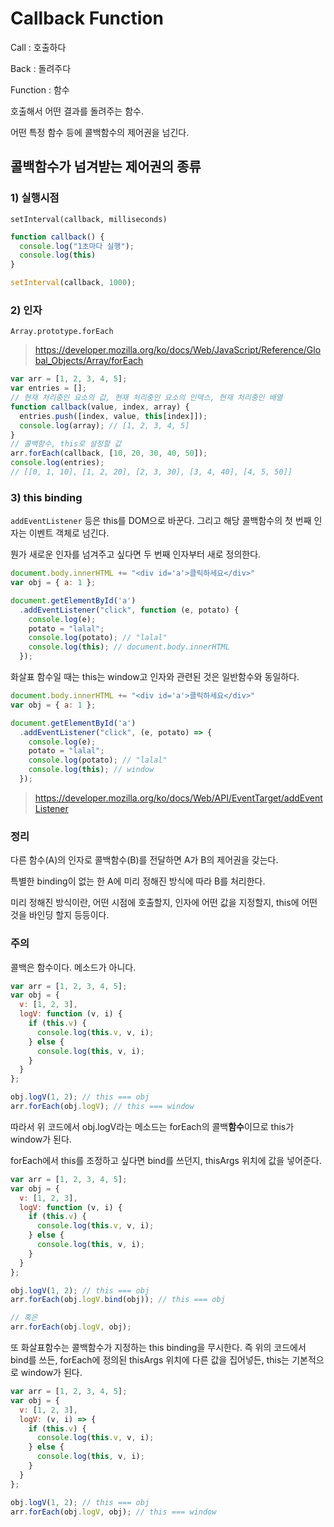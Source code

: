 # Callback Function

Call : 호출하다

Back : 돌려주다

Function : 함수

호출해서 어떤 결과를 돌려주는 함수.

어떤 특정 함수 등에 콜백함수의 제어권을 넘긴다.

## 콜백함수가 넘겨받는 제어권의 종류

### 1) 실행시점

`setInterval(callback, milliseconds)`
```js
function callback() {
  console.log("1초마다 실행");
  console.log(this)
}

setInterval(callback, 1000);
```

### 2) 인자

`Array.prototype.forEach`

> https://developer.mozilla.org/ko/docs/Web/JavaScript/Reference/Global_Objects/Array/forEach

```js
var arr = [1, 2, 3, 4, 5];
var entries = [];
// 현재 처리중인 요소의 값, 현재 처리중인 요소의 인덱스, 현재 처리중인 배열
function callback(value, index, array) {
  entries.push([index, value, this[index]]);
  console.log(array); // [1, 2, 3, 4, 5]
}
// 콜백함수, this로 설정할 값
arr.forEach(callback, [10, 20, 30, 40, 50]);
console.log(entries);
// [[0, 1, 10], [1, 2, 20], [2, 3, 30], [3, 4, 40], [4, 5, 50]]
```

### 3) this binding

`addEventListener` 등은 this를 DOM으로 바꾼다. 그리고 해당 콜백함수의 첫 번째 인자는 이벤트 객체로 넘긴다.

뭔가 새로운 인자를 넘겨주고 싶다면 두 번째 인자부터 새로 정의한다.

```js
document.body.innerHTML += "<div id='a'>클릭하세요</div>"
var obj = { a: 1 };

document.getElementById('a')
  .addEventListener("click", function (e, potato) {
    console.log(e);
    potato = "lalal";
    console.log(potato); // "lalal"
    console.log(this); // document.body.innerHTML
  });
```

화살표 함수일 때는 this는 window고 인자와 관련된 것은 일반함수와 동일하다.

```js
document.body.innerHTML += "<div id='a'>클릭하세요</div>"
var obj = { a: 1 };

document.getElementById('a')
  .addEventListener("click", (e, potato) => {
    console.log(e);
    potato = "lalal";
    console.log(potato); // "lalal"
    console.log(this); // window
  });
```

> https://developer.mozilla.org/ko/docs/Web/API/EventTarget/addEventListener


### 정리

다른 함수(A)의 인자로 콜백함수(B)를 전달하면 A가 B의 제어권을 갖는다.

특별한 binding이 없는 한 A에 미리 정해진 방식에 따라 B를 처리한다.

미리 정해진 방식이란, 어떤 시점에 호출할지, 인자에 어떤 값을 지정할지, this에 어떤 것을 바인딩 할지 등등이다.

### 주의

콜백은 함수이다. 메소드가 아니다. 

```js
var arr = [1, 2, 3, 4, 5];
var obj = {
  v: [1, 2, 3],
  logV: function (v, i) {
    if (this.v) {
      console.log(this.v, v, i);
    } else {
      console.log(this, v, i);
    }
  }
};

obj.logV(1, 2); // this === obj
arr.forEach(obj.logV); // this === window
```
따라서 위 코드에서 obj.logV라는 메소드는 forEach의 콜백**함수**이므로 this가 window가 된다.

forEach에서 this를 조정하고 싶다면 bind를 쓰던지, thisArgs 위치에 값을 넣어준다.
```js
var arr = [1, 2, 3, 4, 5];
var obj = {
  v: [1, 2, 3],
  logV: function (v, i) {
    if (this.v) {
      console.log(this.v, v, i);
    } else {
      console.log(this, v, i);
    }
  }
};

obj.logV(1, 2); // this === obj
arr.forEach(obj.logV.bind(obj)); // this === obj
```
```js
// 혹은
arr.forEach(obj.logV, obj);
```

또 화살표함수는 콜백함수가 지정하는 this binding을 무시한다. 즉 위의 코드에서 bind를 쓰든, forEach에 정의된 thisArgs 위치에 다른 값을 집어넣든, this는 기본적으로 window가 된다.
```js
var arr = [1, 2, 3, 4, 5];
var obj = {
  v: [1, 2, 3],
  logV: (v, i) => {
    if (this.v) {
      console.log(this.v, v, i);
    } else {
      console.log(this, v, i);
    }
  }
};

obj.logV(1, 2); // this === obj
arr.forEach(obj.logV, obj); // this === window
```